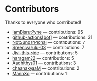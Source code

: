 # Contributors

Thanks to everyone who contributed!

- [IamBisrutPyne](https://github.com/IamBisrutPyne) — contributions: 95
- [github-actions[bot]](https://github.com/apps/github-actions) — contributions: 31
- [NotSundarPichai](https://github.com/NotSundarPichai) — contributions: 7
- [Sreenivasulu-03](https://github.com/Sreenivasulu-03) — contributions: 7
- [Jivi-this-side](https://github.com/Jivi-this-side) — contributions: 5
- [haragam22](https://github.com/haragam22) — contributions: 5
- [Aadhithya01](https://github.com/Aadhithya01) — contributions: 3
- [chaanakyaaM](https://github.com/chaanakyaaM) — contributions: 2
- [MannXo](https://github.com/MannXo) — contributions: 1
